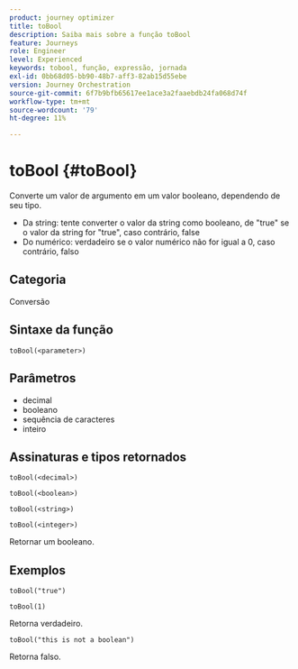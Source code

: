 ```yaml
---
product: journey optimizer
title: toBool
description: Saiba mais sobre a função toBool
feature: Journeys
role: Engineer
level: Experienced
keywords: tobool, função, expressão, jornada
exl-id: 0bb68d05-bb90-48b7-aff3-82ab15d55ebe
version: Journey Orchestration
source-git-commit: 6f7b9bfb65617ee1ace3a2faaebdb24fa068d74f
workflow-type: tm+mt
source-wordcount: '79'
ht-degree: 11%

---
```


# toBool {#toBool}

Converte um valor de argumento em um valor booleano, dependendo de seu tipo.

* Da string: tente converter o valor da string como booleano, de &quot;true&quot; se o valor da string for &quot;true&quot;, caso contrário, false
* Do numérico: verdadeiro se o valor numérico não for igual a 0, caso contrário, falso

## Categoria

Conversão

## Sintaxe da função

`toBool(<parameter>)`

## Parâmetros

* decimal
* booleano
* sequência de caracteres
* inteiro

## Assinaturas e tipos retornados

`toBool(<decimal>)`

`toBool(<boolean>)`

`toBool(<string>)`

`toBool(<integer>)`

Retornar um booleano.

## Exemplos

`toBool("true")`

`toBool(1)`

Retorna verdadeiro.

`toBool("this is not a boolean")`

Retorna falso.
